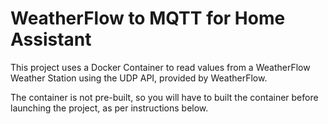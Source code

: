 # WeatherFlow to MQTT for Home Assistant

This project uses a Docker Container to read values from a WeatherFlow Weather Station using the UDP API, provided by WeatherFlow.

The container is not pre-built, so you will have to built the container before launching the project, as per instructions below.
